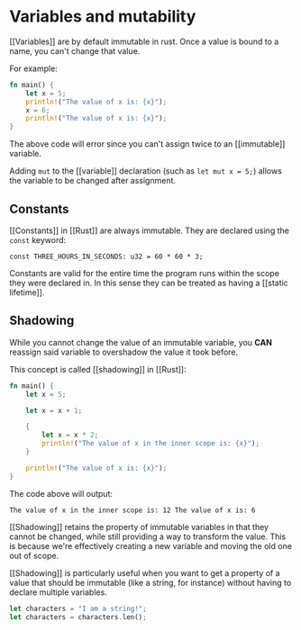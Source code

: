 # Variables and mutability

[[Variables]] are by default immutable in rust. Once a value is bound to a name, you can't change that value.

For example: 

```rust
fn main() {
	let x = 5;
	println!("The value of x is: {x}");
	x = 6;
	println!("The value of x is: {x}");
}
```

The above code will error since you can't assign twice to an [[immutable]] variable.

Adding `mut` to the [[variable]] declaration (such as `let mut x = 5;`) allows the variable to be changed after assignment.

## Constants

[[Constants]] in [[Rust]] are always immutable. They are declared using the `const` keyword:

`const THREE_HOURS_IN_SECONDS: u32 = 60 * 60 * 3;`

Constants are valid for the entire time the program runs within the scope they were declared in. In this sense they can be treated as having a [[static lifetime]].

## Shadowing

While you cannot change the value of an immutable variable, you **CAN** reassign said variable to overshadow the value it took before.

This concept is called [[shadowing]] in [[Rust]]:

```rust
fn main() {
	let x = 5;

	let x = x + 1;

	{
		let x = x * 2;
		println!("The value of x in the inner scope is: {x}");
	}

	println!("The value of x is: {x}");
}
```
 
The code above will output: 

```
The value of x in the inner scope is: 12 The value of x is: 6
```

[[Shadowing]] retains the property of immutable variables in that they cannot be changed, while still providing a way to transform the value. This is because we're effectively creating a new variable and moving the old one out of scope.

[[Shadowing]] is particularly useful when you want to get a property of a value that should be immutable (like a string, for instance) without having to declare multiple variables.

```rust
let characters = "I am a string!";
let characters = characters.len();
```
